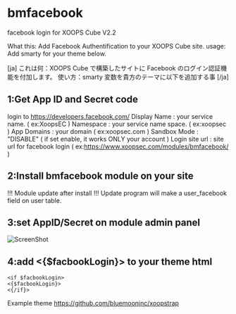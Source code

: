 bmfacebook
==========

facebook login for XOOPS Cube V2.2

What this: Add Facebook Authentification to your XOOPS Cube site.
usage: Add smarty for your theme below.

[ja]
これは何：XOOPS Cube で構築したサイトに Facebook のログイン認証機能を付加します。
使い方：smarty 変数を貴方のテーマに以下を追加する事
[/ja]

1:Get App ID and Secret code
----------------------------

login to https://developers.facebook.com/
Display Name : your service name. ( ex:XoopsEC )
Namespace : your service name space. ( ex:xoopsec )
App Domains : your domain ( ex:xoopsec.com )
Sandbox Mode : "DISABLE" ( if set enable, it works ONLY your account )
Login site url : site url for facebook login ( ex:https://www.xoopsec.com/modules/bmfacebook/ )

2:Install bmfacebook module on your site
----------------------------------------

!!! Module update after install !!!
Update program will make a user_facebook field on user table.

3:set AppID/Secret on module admin panel
----------------------------------------
![ScreenShot](http://dl.dropbox.com/u/31666676/github/facebookAppId.gif)

4:add <{$facbookLogin}> to your theme html
------------------------------------------

```
<if $facbookLogin>
<{$facbookLogin}>
<{/if}>
```

Example theme
https://github.com/bluemooninc/xoopstrap
